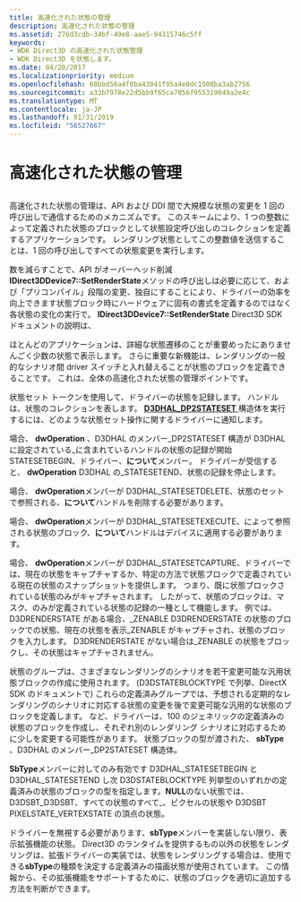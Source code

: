 ```yaml
---
title: 高速化された状態の管理
description: 高速化された状態の管理
ms.assetid: 276d3cdb-34bf-49e8-aae5-94315746c5ff
keywords:
- WDK Direct3D の高速化された状態管理
- WDK Direct3D を状態します。
ms.date: 04/20/2017
ms.localizationpriority: medium
ms.openlocfilehash: 60bbd56a4f0ba43041f95a4e0dc1508ba3ab2756
ms.sourcegitcommit: a33b7978e22d5bb9f65ca7056f955319049a2e4c
ms.translationtype: MT
ms.contentlocale: ja-JP
ms.lasthandoff: 01/31/2019
ms.locfileid: "56527667"
---
```

# <a name="accelerated-state-management"></a>高速化された状態の管理


## <span id="ddk_accelerated_state_management_gg"></span><span id="DDK_ACCELERATED_STATE_MANAGEMENT_GG"></span>


高速化された状態の管理は、API および DDI 間で大規模な状態の変更を 1 回の呼び出しで通信するためのメカニズムです。 このスキームにより、1 つの整数によって定義された状態のブロックとして状態設定呼び出しのコレクションを定義するアプリケーションです。 レンダリング状態としてこの整数値を送信することは、1 回の呼び出しですべての状態変更を実行します。

数を減らすことで、API がオーバーヘッド削減**IDirect3DDevice7::SetRenderState**メソッドの呼び出しは必要に応じて、および「プリコンパイル」段階の変更、独自にすることにより、ドライバーの効率を向上できます状態ブロック時にハードウェアに固有の書式を定義するのではなく各状態の変化の実行で。 **IDirect3DDevice7::SetRenderState** Direct3D SDK ドキュメントの説明は、

ほとんどのアプリケーションは、詳細な状態遷移のことが重要めったにありませんごく少数の状態で表示します。 さらに重要な新機能は、レンダリングの一般的なシナリオ間 driver スイッチと入れ替えることが状態のブロックを定義できることです。 これは、全体の高速化された状態の管理ポイントです。

状態セット トークンを使用して、ドライバーの状態を記録します。 ハンドルは、状態のコレクションを表します。 [ **D3DHAL\_DP2STATESET** ](https://msdn.microsoft.com/library/windows/hardware/ff545844)構造体を実行するには、どのような状態セット操作に関するドライバーに通知します。

場合、 **dwOperation** 、D3DHAL のメンバー\_DP2STATESET 構造が D3DHAL に設定されている\_に含まれているハンドルの状態の記録が開始 STATESETBEGIN、ドライバー、**について**メンバー。 ドライバーが受信すると、 **dwOperation** D3DHAL の\_STATESETEND、状態の記録を停止します。

場合、 **dwOperation**メンバーが D3DHAL\_STATESETDELETE、状態のセットで参照される、**について**ハンドルを削除する必要があります。

場合、 **dwOperation**メンバーが D3DHAL\_STATESETEXECUTE、によって参照される状態のブロック、**について**ハンドルはデバイスに適用する必要があります。

場合、 **dwOperation**メンバーが D3DHAL\_STATESETCAPTURE、ドライバーでは、現在の状態をキャプチャするか、特定の方法で状態ブロックで定義されている現在の状態のスナップショットを提供します。 つまり、既に状態ブロックされている状態のみがキャプチャされます。 したがって、状態のブロックは、マスク、のみが定義されている状態の記録の一種として機能します。 例では、D3DRENDERSTATE がある場合、\_ZENABLE D3DRENDERSTATE の状態のブロックでの状態、現在の状態を表示\_ZENABLE がキャプチャされ、状態のブロックを入力します。 D3DRENDERSTATE がない場合は\_ZENABLE の状態をブロックし、その状態はキャプチャされません。

状態のグループは、さまざまなレンダリングのシナリオを若干変更可能な汎用状態ブロックの作成に使用されます。 (D3DSTATEBLOCKTYPE で列挙、DirectX SDK のドキュメントで) これらの定義済みグループでは、予想される定期的なレンダリングのシナリオに対応する状態の変更を後で変更可能な汎用的な状態のブロックを定義します。 など、ドライバーは、100 のジェネリックの定義済みの状態のブロックを作成し、それぞれ別のレンダリング シナリオに対応するために少しを変更する可能性があります。 状態ブロックの型が渡された、 **sbType** 、D3DHAL のメンバー\_DP2STATESET 構造体。

**SbType**メンバーに対してのみ有効です D3DHAL\_STATESETBEGIN と D3DHAL\_STATESETEND し次 D3DSTATEBLOCKTYPE 列挙型のいずれかの定義済みの状態のブロックの型を指定します。**NULL**のない状態では、D3DSBT\_D3DSBT、すべての状態のすべて\_、ピクセルの状態や D3DSBT PIXELSTATE\_VERTEXSTATE の頂点の状態。

ドライバーを無視する必要があります、**sbType**メンバーを実装しない限り、表示拡張機能の状態。 Direct3D のランタイムを提供するもの以外の状態をレンダリングは、拡張ドライバーの実装では、状態をレンダリングする場合は、使用できる**sbType**の種類を決定する定義済みの描画状態が使用されています。 この情報から、その拡張機能をサポートするために、状態のブロックを適切に追加する方法を判断ができます。

 

 





